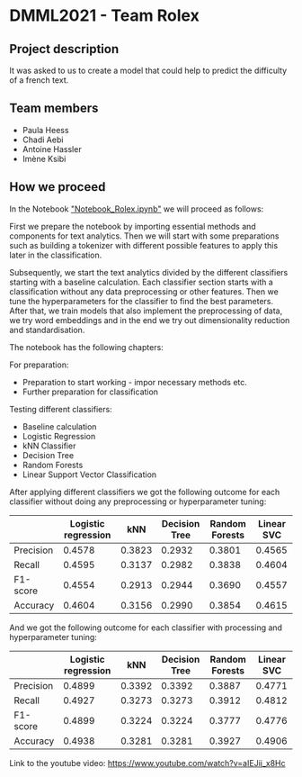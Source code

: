 # DMML2021 - Team Rolex

## Project description
It was asked to us to create a model that could help to predict the difficulty of a french text.

## Team members
- Paula Heess
- Chadi Aebi
- Antoine Hassler
- Imène Ksibi

## How we proceed

In the Notebook ["Notebook_Rolex.ipynb"](https://github.com/chadi-aebi/DMML2021_Rolex/blob/main/code/Notebook_Rolex.ipynb) we will proceed as follows:

First we prepare the notebook by importing essential methods and components for text analytics. Then we will start with some preparations such as building a tokenizer with different possible features to apply this later in the classification.

Subsequently, we start the text analytics divided by the different classifiers starting with a baseline calculation.
Each classifier section starts with a classification without any data preprocessing or other features. Then we tune the hyperparameters for the classifier to find the best parameters. After that, we train models that also implement the preprocessing of data, we try word embeddings and in the end we try out dimensionality reduction and standardisation.

The notebook has the following chapters:


For preparation:
*  Preparation to start working - impor necessary methods etc.
*  Further preparation for classification

Testing different classifiers:
* Baseline calculation
* Logistic Regression
* kNN Classifier
* Decision Tree
* Random Forests
* Linear Support Vector Classification

After applying different classifiers we got the following outcome for each classifier without doing any preprocessing or hyperparameter tuning:


|       | Logistic regression |      kNN   |  Decision Tree  |     Random Forests | Linear SVC   |
| ----------- | ----------- | ----------- | ----------- | -----------   | ----------- | 
| Precision      |  0.4578  |  0.3823  |  0.2932  |  0.3801  |  0.4565  |
| Recall   |  0.4595  |  0.3137 |  0.2982  |  0.3838  |  0.4604  |
| F1-score    |  0.4554  |  0.2913  |  0.2944  |  0.3690  |  0.4557  |
| Accuracy   |  0.4604  |  0.3156  |  0.2990  |  0.3854  |  0.4615  |

And we got the following outcome for each classifier with processing and hyperparameter tuning:

|       | Logistic regression |      kNN   |  Decision Tree  |     Random Forests | Linear SVC   |
| ----------- | ----------- | ----------- | ----------- | -----------   | ----------- | 
| Precision      |  0.4899  |  0.3392  |  0.3392  |  0.3887  |  0.4771  |
| Recall   |  0.4927  |  0.3273 |  0.3273  |  0.3912  |  0.4812  |
| F1-score    |  0.4899  |  0.3224  |  0.3224  |  0.3777  |  0.4776  |
| Accuracy   |  0.4938  |  0.3281  |  0.3281  |  0.3927  |  0.4906  |


Link to the youtube video: https://www.youtube.com/watch?v=aIEJij_x8Hc

